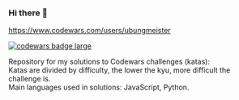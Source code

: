 ### Hi there 👋
https://www.codewars.com/users/ubungmeister 

<a target="_blank" href="https://www.codewars.com/users/ubungmeister"><img src="https://www.codewars.com/users/ubungmeister/badges/large" alt="codewars badge large" /></a>

Repository for my solutions to Codewars challenges (katas): </br>
Katas are divided by difficulty, the lower the kyu, more difficult the challenge is.</br>
Main languages used in solutions: JavaScript, Python. </br></br>

<!--
**ubungmeister/ubungmeister** is a ✨ _special_ ✨ repository because its `README.md` (this file) appears on your GitHub profile.

Here are some ideas to get you started:

- 🔭 I’m currently working on ...
- 🌱 I’m currently learning ...
- 👯 I’m looking to collaborate on ...
- 🤔 I’m looking for help with ...
- 💬 Ask me about ...
- 📫 How to reach me: ...
- 😄 Pronouns: ...
- ⚡ Fun fact: ...
-->
